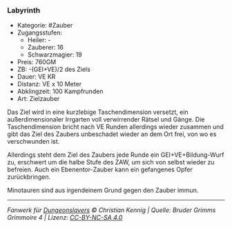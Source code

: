 ### Labyrinth

- Kategorie: #Zauber
- Zugangsstufen:
  - Heiler: -
  - Zauberer: 16
  - Schwarzmagier: 19
- Preis: 760GM
- ZB: -(GEI+VE)/2 des Ziels
- Dauer: VE KR
- Distanz: VE x 10 Meter
- Abklingzeit: 100 Kampfrunden
- Art: Zielzauber

Das Ziel wird in eine kurzlebige Taschendimension versetzt, ein außerdimensionaler Irrgarten voll verwirrender Rätsel und Gänge. Die Taschendimension bricht nach VE Runden allerdings wieder zusammen und gibt das Ziel des Zaubers unbeschadet wieder an dem Ort frei, von wo es verschwunden ist.

Allerdings steht dem Ziel des Zaubers jede Runde ein GEI+VE+Bildung-Wurf zu, erschwert um die halbe Stufe des ZAW, um sich von selbst wieder zu befreien. Auch ein Ebenentor-Zauber kann ein gefangenes Opfer zurückbringen.

Minotauren sind aus irgendeinem Grund gegen den Zauber immun.

---

_Fanwerk für [Dungeonslayers](https://www.dungeonslayers.net/) © Christian Kennig | Quelle: Bruder Grimms Grimmoire 4 | Lizenz: [CC-BY-NC-SA 4.0](https://creativecommons.org/licenses/by-nc-sa/4.0/deed.de)_
